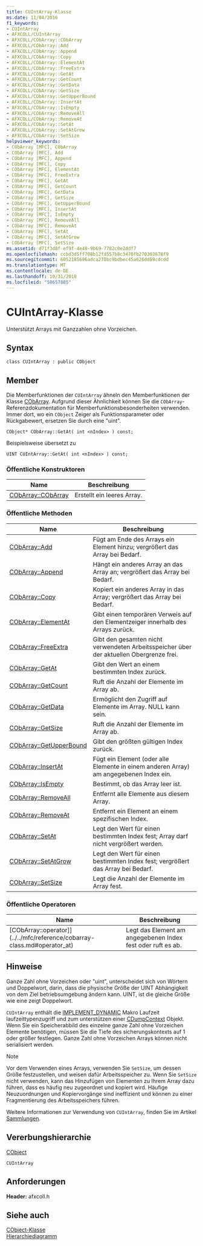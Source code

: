 ```yaml
---
title: CUIntArray-Klasse
ms.date: 11/04/2016
f1_keywords:
- CUIntArray
- AFXCOLL/CUIntArray
- AFXCOLL/CObArray::CObArray
- AFXCOLL/CObArray::Add
- AFXCOLL/CObArray::Append
- AFXCOLL/CObArray::Copy
- AFXCOLL/CObArray::ElementAt
- AFXCOLL/CObArray::FreeExtra
- AFXCOLL/CObArray::GetAt
- AFXCOLL/CObArray::GetCount
- AFXCOLL/CObArray::GetData
- AFXCOLL/CObArray::GetSize
- AFXCOLL/CObArray::GetUpperBound
- AFXCOLL/CObArray::InsertAt
- AFXCOLL/CObArray::IsEmpty
- AFXCOLL/CObArray::RemoveAll
- AFXCOLL/CObArray::RemoveAt
- AFXCOLL/CObArray::SetAt
- AFXCOLL/CObArray::SetAtGrow
- AFXCOLL/CObArray::SetSize
helpviewer_keywords:
- CObArray [MFC], CObArray
- CObArray [MFC], Add
- CObArray [MFC], Append
- CObArray [MFC], Copy
- CObArray [MFC], ElementAt
- CObArray [MFC], FreeExtra
- CObArray [MFC], GetAt
- CObArray [MFC], GetCount
- CObArray [MFC], GetData
- CObArray [MFC], GetSize
- CObArray [MFC], GetUpperBound
- CObArray [MFC], InsertAt
- CObArray [MFC], IsEmpty
- CObArray [MFC], RemoveAll
- CObArray [MFC], RemoveAt
- CObArray [MFC], SetAt
- CObArray [MFC], SetAtGrow
- CObArray [MFC], SetSize
ms.assetid: d71f3d8f-ef9f-4e48-9b69-7782c0e2ddf7
ms.openlocfilehash: ccbd3d5ff708b12fd557b8c3470fb270303678f9
ms.sourcegitcommit: 6052185696adca270bc9bdbec45a626dd89cdcdd
ms.translationtype: MT
ms.contentlocale: de-DE
ms.lasthandoff: 10/31/2018
ms.locfileid: "50657885"
---
```

# <a name="cuintarray-class"></a>CUIntArray-Klasse

Unterstützt Arrays mit Ganzzahlen ohne Vorzeichen.

## <a name="syntax"></a>Syntax

```
class CUIntArray : public CObject
```

## <a name="members"></a>Member

Die Memberfunktionen der `CUIntArray` ähneln den Memberfunktionen der Klasse [CObArray](../../mfc/reference/cobarray-class.md). Aufgrund dieser Ähnlichkeit können Sie die `CObArray`-Referenzdokumentation für Memberfunktionsbesonderheiten verwenden. Immer dort, wo ein `CObject` Zeiger als Funktionsparameter oder Rückgabewert, ersetzen Sie durch eine "uint".

`CObject* CObArray::GetAt( int <nIndex> ) const;`

Beispielsweise übersetzt zu

`UINT CUIntArray::GetAt( int <nIndex> ) const;`

### <a name="public-constructors"></a>Öffentliche Konstruktoren

|Name|Beschreibung|
|----------|-----------------|
|[CObArray::CObArray](../../mfc/reference/cobarray-class.md#cobarray)|Erstellt ein leeres Array.|

### <a name="public-methods"></a>Öffentliche Methoden

|Name|Beschreibung|
|----------|-----------------|
|[CObArray::Add](../../mfc/reference/cobarray-class.md#add)|Fügt am Ende des Arrays ein Element hinzu; vergrößert das Array bei Bedarf.|
|[CObArray::Append](../../mfc/reference/cobarray-class.md#append)|Hängt ein anderes Array an das Array an; vergrößert das Array bei Bedarf.|
|[CObArray::Copy](../../mfc/reference/cobarray-class.md#copy)|Kopiert ein anderes Array in das Array; vergrößert das Array bei Bedarf.|
|[CObArray::ElementAt](../../mfc/reference/cobarray-class.md#elementat)|Gibt einen temporären Verweis auf den Elementzeiger innerhalb des Arrays zurück.|
|[CObArray::FreeExtra](../../mfc/reference/cobarray-class.md#freeextra)|Gibt den gesamten nicht verwendeten Arbeitsspeicher über der aktuellen Obergrenze frei.|
|[CObArray::GetAt](../../mfc/reference/cobarray-class.md#getat)|Gibt den Wert an einem bestimmten Index zurück.|
|[CObArray::GetCount](../../mfc/reference/cobarray-class.md#getcount)|Ruft die Anzahl der Elemente im Array ab.|
|[CObArray::GetData](../../mfc/reference/cobarray-class.md#getdata)|Ermöglicht den Zugriff auf Elemente im Array. NULL kann sein.|
|[CObArray::GetSize](../../mfc/reference/cobarray-class.md#getsize)|Ruft die Anzahl der Elemente im Array ab.|
|[CObArray::GetUpperBound](../../mfc/reference/cobarray-class.md#getupperbound)|Gibt den größten gültigen Index zurück.|
|[CObArray::InsertAt](../../mfc/reference/cobarray-class.md#insertat)|Fügt ein Element (oder alle Elemente in einem anderen Array) am angegebenen Index ein.|
|[CObArray::IsEmpty](../../mfc/reference/cobarray-class.md#isempty)|Bestimmt, ob das Array leer ist.|
|[CObArray::RemoveAll](../../mfc/reference/cobarray-class.md#removeall)|Entfernt alle Elemente aus diesem Array.|
|[CObArray::RemoveAt](../../mfc/reference/cobarray-class.md#removeat)|Entfernt ein Element an einem spezifischen Index.|
|[CObArray::SetAt](../../mfc/reference/cobarray-class.md#setat)|Legt den Wert für einen bestimmten Index fest; Array darf nicht vergrößert werden.|
|[CObArray::SetAtGrow](../../mfc/reference/cobarray-class.md#setatgrow)|Legt den Wert für einen bestimmten Index fest; vergrößert das Array bei Bedarf.|
|[CObArray::SetSize](../../mfc/reference/cobarray-class.md#setsize)|Legt die Anzahl der Elemente im Array fest.|

### <a name="public-operators"></a>Öffentliche Operatoren

|Name|Beschreibung|
|----------|-----------------|
|[CObArray::operator]](../../mfc/reference/cobarray-class.md#operator_at)|Legt das Element am angegebenen Index fest oder ruft es ab.|

## <a name="remarks"></a>Hinweise

Ganze Zahl ohne Vorzeichen oder "uint", unterscheidet sich von Wörtern und Doppelwort, darin, dass die physische Größe der UINT Abhängigkeit von dem Ziel betriebsumgebung ändern kann. UINT, ist die gleiche Größe wie eine zeigt Doppelwort.

`CUIntArray` enthält die [IMPLEMENT_DYNAMIC](run-time-object-model-services.md#implement_dynamic) Makro Laufzeit laufzeittypenzugriff und zum unterstützen einer [CDumpContext](../../mfc/reference/cdumpcontext-class.md) Objekt. Wenn Sie ein Speicherabbild des einzelne ganze Zahl ohne Vorzeichen Elemente benötigen, müssen Sie die Tiefe des sicherungskontexts auf 1 oder größer festlegen. Ganze Zahl ohne Vorzeichen Arrays können nicht serialisiert werden.

> [!NOTE]
>  Vor dem Verwenden eines Arrays, verwenden Sie `SetSize`, um dessen Größe festzustellen, und weisen dafür Arbeitsspeicher zu. Wenn Sie `SetSize` nicht verwenden, kann das Hinzufügen von Elementen zu Ihrem Array dazu führen, dass es häufig neu zugeordnet und kopiert wird. Häufige Neuzuordnungen und Kopiervorgänge sind ineffizient und können zu einer Fragmentierung des Arbeitsspeichers führen.

Weitere Informationen zur Verwendung von `CUIntArray`, finden Sie im Artikel [Sammlungen](../../mfc/collections.md).

## <a name="inheritance-hierarchy"></a>Vererbungshierarchie

[CObject](../../mfc/reference/cobject-class.md)

`CUIntArray`

## <a name="requirements"></a>Anforderungen

**Header:** afxcoll.h

## <a name="see-also"></a>Siehe auch

[CObject-Klasse](../../mfc/reference/cobject-class.md)<br/>
[Hierarchiediagramm](../../mfc/hierarchy-chart.md)

